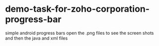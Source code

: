 # demo-task-for-zoho-corporation-progress-bar
simple android progress bars
open the .png files to see the screen shots and then the java and xml files

